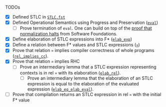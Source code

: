 TODOs
- [x] Defined STLC in [`STLC.fst`](./STLC.fst)
- [x] Defined Operational Semantics using Progress and Preservation ([`eval`](./STLC.fst))
    - [ ] Prove termination of `eval`. One can build on top of the [proof that normalization halts](https://softwarefoundations.cis.upenn.edu/plf-current/Norm.html) from Software Foundations.
- [x] Define elaboration of STLC expressions into F* ([`elab_exp`](./STLC.fst))
- [x] Define a relation between F* values and STLC expressions ([`≍`](./CriteriaStatic.STLC.fst))
- [x] Prove that relation `≍` implies compiler correctness of whole programs ([`rel_implies_cc`](./CriteriaStatic.STLC.fst)).
- [x] Prove that relation `≍` implies RHC 
    - [ ] Prove an intermediary lemma that a STLC expression representing contexts is in rel `≍` with its elaboration ([`elab_rel`](./CriteriaStatic.STLC.fst)). 
        - [ ] Prove an intermediary lemma that the elaboration of an STLC expression is equal to the elaboration of the evaluated expression ([`elab_eq_elab_eval`](./STLC.fst)).
- [ ] Prove that compilation returns an STLC expression in rel `≍` with the initial F* value